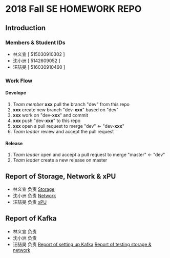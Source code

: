 ﻿# 2018 Fall SE HOMEWORK REPO
## Introduction
### Members & Student IDs
- 林义宣 [ 515030910302 ]
- 沈小洲 [ 5142609052 ]
- 汪喆昊 [ 516030910460 ]
### Work Flow
#### Devolope
1. _Team member_ **xxx** pull the branch "dev" from this repo
2. **xxx** create new branch "dev-**xxx**" based on "dev"
3. **xxx** work on "dev-**xxx**" and commit
4. **xxx** push "dev-**xxx**" to this repo
5. **xxx** open a pull request to merge "dev" <- "dev-**xxx**"
6. _Team leader_ review and accept the pull request
#### Release
1. _Team leader_ open and accept a pull request to merge "master" <- "dev"
2. _Team leader_ create a new release on master

## Report of **Storage**, **Network** & **xPU**
- 林义宣 负责 [Storage](./ceph/Storage.md)
- 沈小洲 负责 [Network](./ceph/network.md)
- 汪喆昊 负责 [xPU](./ceph/xPU.md)

## Report of Kafka
- 林义宣 负责 []()
- 沈小洲 负责 []()
- 汪喆昊 负责 [Report of setting up Kafka](./kafka/report-of-setting-up-kafka.md)
[Report of testing storage & network](./kafka/report-of-testing-storage-&-network.md)
